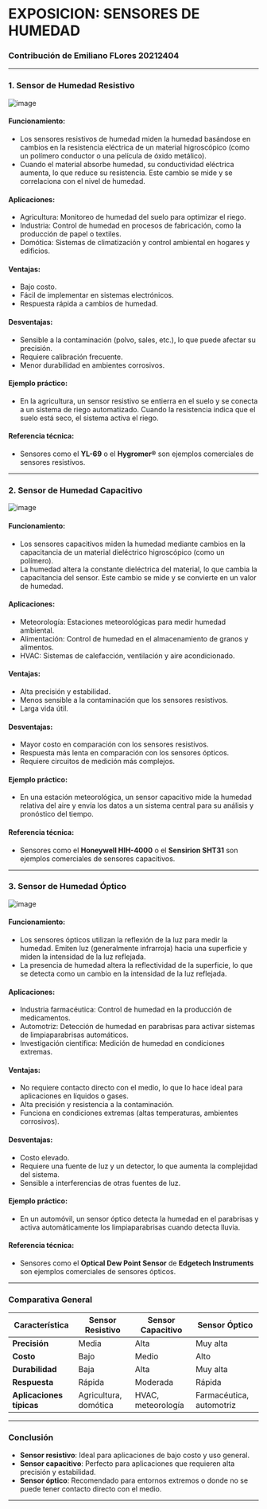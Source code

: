 # EXPOSICION: SENSORES DE HUMEDAD
### Contribución de Emiliano FLores 20212404
---

### **1. Sensor de Humedad Resistivo**

![image](https://github.com/user-attachments/assets/64859a4e-f8d8-4d5a-a157-c25239b55b9b)

#### **Funcionamiento:**
- Los sensores resistivos de humedad miden la humedad basándose en cambios en la resistencia eléctrica de un material higroscópico (como un polímero conductor o una película de óxido metálico).
- Cuando el material absorbe humedad, su conductividad eléctrica aumenta, lo que reduce su resistencia. Este cambio se mide y se correlaciona con el nivel de humedad.

#### **Aplicaciones:**
- Agricultura: Monitoreo de humedad del suelo para optimizar el riego.
- Industria: Control de humedad en procesos de fabricación, como la producción de papel o textiles.
- Domótica: Sistemas de climatización y control ambiental en hogares y edificios.

#### **Ventajas:**
- Bajo costo.
- Fácil de implementar en sistemas electrónicos.
- Respuesta rápida a cambios de humedad.

#### **Desventajas:**
- Sensible a la contaminación (polvo, sales, etc.), lo que puede afectar su precisión.
- Requiere calibración frecuente.
- Menor durabilidad en ambientes corrosivos.

#### **Ejemplo práctico:**
- En la agricultura, un sensor resistivo se entierra en el suelo y se conecta a un sistema de riego automatizado. Cuando la resistencia indica que el suelo está seco, el sistema activa el riego.

#### **Referencia técnica:**
- Sensores como el **YL-69** o el **Hygromer®** son ejemplos comerciales de sensores resistivos.

---

### **2. Sensor de Humedad Capacitivo**

![image](https://github.com/user-attachments/assets/cf81be31-10d1-4c9c-ba70-5168378a6420)

#### **Funcionamiento:**
- Los sensores capacitivos miden la humedad mediante cambios en la capacitancia de un material dieléctrico higroscópico (como un polímero).
- La humedad altera la constante dieléctrica del material, lo que cambia la capacitancia del sensor. Este cambio se mide y se convierte en un valor de humedad.

#### **Aplicaciones:**
- Meteorología: Estaciones meteorológicas para medir humedad ambiental.
- Alimentación: Control de humedad en el almacenamiento de granos y alimentos.
- HVAC: Sistemas de calefacción, ventilación y aire acondicionado.

#### **Ventajas:**
- Alta precisión y estabilidad.
- Menos sensible a la contaminación que los sensores resistivos.
- Larga vida útil.

#### **Desventajas:**
- Mayor costo en comparación con los sensores resistivos.
- Respuesta más lenta en comparación con los sensores ópticos.
- Requiere circuitos de medición más complejos.

#### **Ejemplo práctico:**
- En una estación meteorológica, un sensor capacitivo mide la humedad relativa del aire y envía los datos a un sistema central para su análisis y pronóstico del tiempo.

#### **Referencia técnica:**
- Sensores como el **Honeywell HIH-4000** o el **Sensirion SHT31** son ejemplos comerciales de sensores capacitivos.

---

### **3. Sensor de Humedad Óptico**

![image](https://github.com/user-attachments/assets/eb3b9b78-5aa0-4b0f-9ab8-d434e1ad1c22)

#### **Funcionamiento:**
- Los sensores ópticos utilizan la reflexión de la luz para medir la humedad. Emiten luz (generalmente infrarroja) hacia una superficie y miden la intensidad de la luz reflejada.
- La presencia de humedad altera la reflectividad de la superficie, lo que se detecta como un cambio en la intensidad de la luz reflejada.

#### **Aplicaciones:**
- Industria farmacéutica: Control de humedad en la producción de medicamentos.
- Automotriz: Detección de humedad en parabrisas para activar sistemas de limpiaparabrisas automáticos.
- Investigación científica: Medición de humedad en condiciones extremas.

#### **Ventajas:**
- No requiere contacto directo con el medio, lo que lo hace ideal para aplicaciones en líquidos o gases.
- Alta precisión y resistencia a la contaminación.
- Funciona en condiciones extremas (altas temperaturas, ambientes corrosivos).

#### **Desventajas:**
- Costo elevado.
- Requiere una fuente de luz y un detector, lo que aumenta la complejidad del sistema.
- Sensible a interferencias de otras fuentes de luz.

#### **Ejemplo práctico:**
- En un automóvil, un sensor óptico detecta la humedad en el parabrisas y activa automáticamente los limpiaparabrisas cuando detecta lluvia.

#### **Referencia técnica:**
- Sensores como el **Optical Dew Point Sensor** de **Edgetech Instruments** son ejemplos comerciales de sensores ópticos.

---

### **Comparativa General**

| Característica          | Sensor Resistivo       | Sensor Capacitivo      | Sensor Óptico          |
|-------------------------|------------------------|------------------------|------------------------|
| **Precisión**           | Media                  | Alta                   | Muy alta               |
| **Costo**               | Bajo                   | Medio                  | Alto                   |
| **Durabilidad**         | Baja                   | Alta                   | Muy alta               |
| **Respuesta**           | Rápida                 | Moderada               | Rápida                 |
| **Aplicaciones típicas**| Agricultura, domótica  | HVAC, meteorología     | Farmacéutica, automotriz |

---

### **Conclusión**
- **Sensor resistivo**: Ideal para aplicaciones de bajo costo y uso general.
- **Sensor capacitivo**: Perfecto para aplicaciones que requieren alta precisión y estabilidad.
- **Sensor óptico**: Recomendado para entornos extremos o donde no se puede tener contacto directo con el medio.

---
